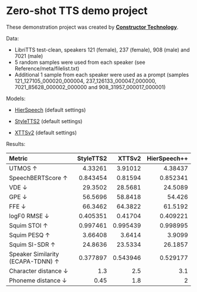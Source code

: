 # Zero-shot TTS demo project


These demonstration project was created by **[Constructor Technology](https://constructor.tech/)**.


Data:
  - LibriTTS test-clean, speakers 121 (female), 237 (female), 908 (male) and 7021 (male)
  - 5 random samples were used from each speaker (see Reference/meta/filelist.txt)
  - Additional 1 sample from each speaker were used as a prompt (samples 121_127105_000020_000004, 237_126133_000047_000000, 7021_85628_000002_000000 and 908_31957_000017_000001)


Models:

  - [HierSpeech](https://huggingface.co/spaces/LeeSangHoon/HierSpeech_TTS)
    (default settings)

  - [StyleTTS2](https://huggingface.co/spaces/styletts2/styletts2)
    (default settings)

  - [XTTSv2](https://huggingface.co/spaces/coqui/xtts)
    (default settings)


Results:

| Metric                            |   StyleTTS2 |    XTTSv2 |   HierSpeech++ |
|:----------------------------------|------------:|----------:|---------------:|
| UTMOS ↑                           |    4.33261  |  3.91012  |       4.38437  |
| SpeechBERTScore ↑                 |    0.843454 |  0.81594  |       0.852341 |
| VDE ↓                             |   29.3502   | 28.5681   |      24.5089   |
| GPE ↓                             |   56.5696   | 58.8418   |      54.426    |
| FFE ↓                             |   66.3462   | 64.3822   |      61.5192   |
| logF0 RMSE ↓                      |    0.405351 |  0.41704  |       0.409221 |
| Squim STOI ↑                      |    0.997461 |  0.995439 |       0.998995 |
| Squim PESQ ↑                      |    3.66408  |  3.6414   |       3.9099   |
| Squim SI-SDR ↑                    |   24.8636   | 23.5334   |      26.1857   |
| Speaker Similarity (ECAPA-TDNN) ↑ |    0.377897 |  0.543946 |       0.529177 |
| Character distance ↓              |    1.3      |  2.5      |       3.1      |
| Phoneme distance ↓                |    0.45     |  1.8      |       2        |